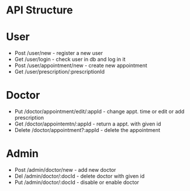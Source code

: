 # API Structure

# User

- Post /user/new - register a new user
- Get /user/login - check user in db and log in it
- Post /user/appointment/new - create new appointment
- Get /user/prescription/:prescriptionId

# Doctor

- Put /doctor/appointment/edit/:appId - change appt. time or edit or add prescription
- Get /doctor/appointemtn/:appId - return a appt. with given id
- Delete /doctor/appointment?:appId - delete the appointment

# Admin

- Post /admin/doctor/new - add new doctor
- Del /admin/doctor/:docId - delete doctor with given id
- Put /admin/doctor/:docId - disable or enable doctor